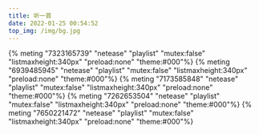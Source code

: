 ```yaml
---
title: 听一首
date: 2022-01-25 00:54:52
top_img: /img/bg.jpg
---
```


{% meting "7323165739" "netease" "playlist" "mutex:false" "listmaxheight:340px" "preload:none" "theme:#000"%}
{% meting "6939485945" "netease" "playlist" "mutex:false" "listmaxheight:340px" "preload:none" "theme:#000"%}
{% meting "7173585848" "netease" "playlist" "mutex:false" "listmaxheight:340px" "preload:none" "theme:#000"%}
{% meting "7262653504" "netease" "playlist" "mutex:false" "listmaxheight:340px" "preload:none" "theme:#000"%}
{% meting "7650221472" "netease" "playlist" "mutex:false" "listmaxheight:340px" "preload:none" "theme:#000"%}

